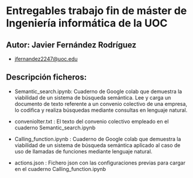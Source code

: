 # Entregables trabajo fin de máster de Ingeniería informática de la UOC

## Autor: Javier Fernández Rodríguez
- jfernandez2247@uoc.edu

## Descripción ficheros:
- Semantic_search.ipynb: Cuaderno de Google colab que demuestra la viabilidad de un sistema de búsqueda semántica.
Lee y carga un documento de texto referente a un convenio colectivo de una empresa, lo codifica y realiza búsquedas
mediante consultas en lenguaje natural.

- convenioIter.txt : El texto del convenio colectivo empleado en el cuaderno Semantic_search.ipynb

- Calling_function.ipynb : Cuaderno de Google colab que demuestra la viabilidad de un sistema de búsqueda semántica
aplicado al caso de uso de llamadas de funciones mediante lenguaje natural.

- actions.json : Fichero json con las configuraciones previas para cargar en el cuaderno Calling_function.ipynb
